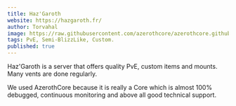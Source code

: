 ```yaml
---
title: Haz'Garoth
website: https://hazgaroth.fr/
author: Torvahal
image: https://raw.githubusercontent.com/azerothcore/azerothcore.github.io/master/_posts/images/hazgaroth.png
tags: PvE, Semi-BlizzLike, Custom.
published: true
---
```


Haz'Garoth is a server that offers quality PvE, custom items and mounts. Many vents are done regularly.

We used AzerothCore because it is really a Core which is almost 100% debugged, continuous monitoring and above all good technical support.
